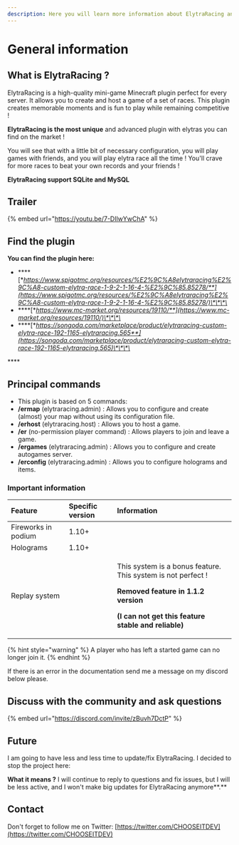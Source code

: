 ```yaml
---
description: Here you will learn more information about ElytraRacing and how to use it
---
```


# General information

## What is ElytraRacing ?

ElytraRacing is a high-quality mini-game Minecraft plugin perfect for every server. It allows you to create and host a game of a set of races. This plugin creates memorable moments and is fun to play while remaining competitive !

**ElytraRacing is the most unique** and advanced plugin with elytras you can find on the market !

You will see that with a little bit of necessary configuration, you will play games with friends, and you will play elytra race all the time ! You'll crave for more races to beat your own records and your friends !

**ElytraRacing support SQLite and MySQL**

## Trailer

{% embed url="https://youtu.be/7-DIlwYwChA" %}

## Find the plugin

 **You can find the plugin here:**

* \*\*\*\*[**https://www.spigotmc.org/resources/%E2%9C%A8elytraracing%E2%9C%A8-custom-elytra-race-1-9-2-1-16-4-%E2%9C%85.85278/**](https://www.spigotmc.org/resources/%E2%9C%A8elytraracing%E2%9C%A8-custom-elytra-race-1-9-2-1-16-4-%E2%9C%85.85278/)\*\*\*\*
* \*\*\*\*[**https://www.mc-market.org/resources/19110/**](https://www.mc-market.org/resources/19110/)\*\*\*\*
* \*\*\*\*[**https://songoda.com/marketplace/product/elytraracing-custom-elytra-race-192-1165-elytraracing.565**](https://songoda.com/marketplace/product/elytraracing-custom-elytra-race-192-1165-elytraracing.565)\*\*\*\*

\*\*\*\*

## Principal commands



* This plugin is based on 5 commands: 
* **/ermap** \(elytraracing.admin\) : Allows you to configure and create \(almost\) your map without using its configuration file.
* **/erhost** \(elytraracing.host\) : Allows you to host a game.
* **/er** \(no-permission player command\) : Allows players to join and leave a game.
* **/ergames** \(elytraracing.admin\) : Allows you to configure and create autogames server.
* **/erconfig** \(elytraracing.admin\) : Allows you to configure holograms and items.

### Important information

<table>
  <thead>
    <tr>
      <th style="text-align:left">Feature</th>
      <th style="text-align:left">Specific version</th>
      <th style="text-align:left">Information</th>
    </tr>
  </thead>
  <tbody>
    <tr>
      <td style="text-align:left">Fireworks in podium</td>
      <td style="text-align:left">1.10+</td>
      <td style="text-align:left"></td>
    </tr>
    <tr>
      <td style="text-align:left">Holograms</td>
      <td style="text-align:left">1.10+</td>
      <td style="text-align:left"></td>
    </tr>
    <tr>
      <td style="text-align:left">Replay system</td>
      <td style="text-align:left"></td>
      <td style="text-align:left">
        <p>This system is a bonus feature. This system is not perfect !</p>
        <p></p>
        <p><b>Removed feature in 1.1.2 version</b>
        </p>
        <p><b>(I can not get this feature stable and reliable)</b>
        </p>
      </td>
    </tr>
  </tbody>
</table>

{% hint style="warning" %}
A player who has left a started game can no longer join it.
{% endhint %}

If there is an error in the documentation send me a message on my discord below please.

## Discuss with the community and ask questions

{% embed url="https://discord.com/invite/zBuvh7DctP" %}

## **Future**

I am going to have less and less time to update/fix ElytraRacing. I decided to stop the project here: 

**What it means ?** I will continue to reply to questions and fix issues, but I will be less active, and I won't make big updates for ElytraRacing anymore**.**

## Contact

Don't forget to follow me on Twitter: [https://twitter.com/CHOOSEITDEV](https://twitter.com/CHOOSEITDEV)



